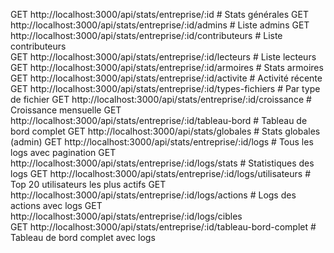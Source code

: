 GET http://localhost:3000/api/stats/entreprise/:id                    # Stats générales
GET http://localhost:3000/api/stats/entreprise/:id/admins             # Liste admins
GET http://localhost:3000/api/stats/entreprise/:id/contributeurs      # Liste contributeurs  
GET http://localhost:3000/api/stats/entreprise/:id/lecteurs           # Liste lecteurs
GET http://localhost:3000/api/stats/entreprise/:id/armoires           # Stats armoires
GET http://localhost:3000/api/stats/entreprise/:id/activite           # Activité récente
GET http://localhost:3000/api/stats/entreprise/:id/types-fichiers     # Par type de fichier
GET http://localhost:3000/api/stats/entreprise/:id/croissance         # Croissance mensuelle
GET http://localhost:3000/api/stats/entreprise/:id/tableau-bord       # Tableau de bord complet
GET http://localhost:3000/api/stats/globales                          # Stats globales (admin)
GET http://localhost:3000/api/stats/entreprise/:id/logs               # Tous les logs avec pagination
GET http://localhost:3000/api/stats/entreprise/:id/logs/stats         # Statistiques des logs
GET http://localhost:3000/api/stats/entreprise/:id/logs/utilisateurs  # Top 20 utilisateurs les plus actifs
GET http://localhost:3000/api/stats/entreprise/:id/logs/actions       # Logs des actions avec logs
GET http://localhost:3000/api/stats/entreprise/:id/logs/cibles    
GET http://localhost:3000/api/stats/entreprise/:id/tableau-bord-complet # Tableau de bord complet avec logs